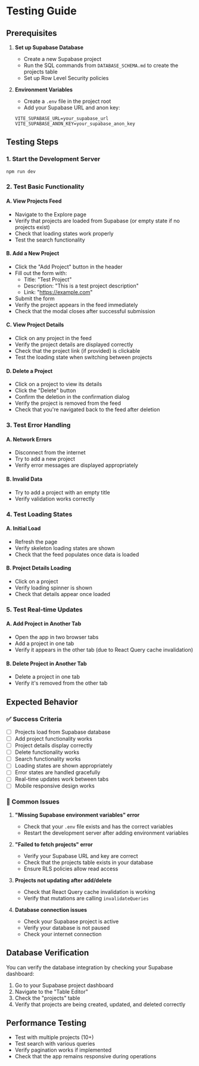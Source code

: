 # Testing Guide

## Prerequisites

1. **Set up Supabase Database**
   - Create a new Supabase project
   - Run the SQL commands from `DATABASE_SCHEMA.md` to create the projects table
   - Set up Row Level Security policies

2. **Environment Variables**
   - Create a `.env` file in the project root
   - Add your Supabase URL and anon key:
   ```
   VITE_SUPABASE_URL=your_supabase_url
   VITE_SUPABASE_ANON_KEY=your_supabase_anon_key
   ```

## Testing Steps

### 1. Start the Development Server
```bash
npm run dev
```

### 2. Test Basic Functionality

#### A. View Projects Feed
- Navigate to the Explore page
- Verify that projects are loaded from Supabase (or empty state if no projects exist)
- Check that loading states work properly
- Test the search functionality

#### B. Add a New Project
- Click the "Add Project" button in the header
- Fill out the form with:
  - Title: "Test Project"
  - Description: "This is a test project description"
  - Link: "https://example.com"
- Submit the form
- Verify the project appears in the feed immediately
- Check that the modal closes after successful submission

#### C. View Project Details
- Click on any project in the feed
- Verify the project details are displayed correctly
- Check that the project link (if provided) is clickable
- Test the loading state when switching between projects

#### D. Delete a Project
- Click on a project to view its details
- Click the "Delete" button
- Confirm the deletion in the confirmation dialog
- Verify the project is removed from the feed
- Check that you're navigated back to the feed after deletion

### 3. Test Error Handling

#### A. Network Errors
- Disconnect from the internet
- Try to add a new project
- Verify error messages are displayed appropriately

#### B. Invalid Data
- Try to add a project with an empty title
- Verify validation works correctly

### 4. Test Loading States

#### A. Initial Load
- Refresh the page
- Verify skeleton loading states are shown
- Check that the feed populates once data is loaded

#### B. Project Details Loading
- Click on a project
- Verify loading spinner is shown
- Check that details appear once loaded

### 5. Test Real-time Updates

#### A. Add Project in Another Tab
- Open the app in two browser tabs
- Add a project in one tab
- Verify it appears in the other tab (due to React Query cache invalidation)

#### B. Delete Project in Another Tab
- Delete a project in one tab
- Verify it's removed from the other tab

## Expected Behavior

### ✅ Success Criteria
- [ ] Projects load from Supabase database
- [ ] Add project functionality works
- [ ] Project details display correctly
- [ ] Delete functionality works
- [ ] Search functionality works
- [ ] Loading states are shown appropriately
- [ ] Error states are handled gracefully
- [ ] Real-time updates work between tabs
- [ ] Mobile responsive design works

### 🐛 Common Issues

1. **"Missing Supabase environment variables" error**
   - Check that your `.env` file exists and has the correct variables
   - Restart the development server after adding environment variables

2. **"Failed to fetch projects" error**
   - Verify your Supabase URL and key are correct
   - Check that the projects table exists in your database
   - Ensure RLS policies allow read access

3. **Projects not updating after add/delete**
   - Check that React Query cache invalidation is working
   - Verify that mutations are calling `invalidateQueries`

4. **Database connection issues**
   - Check your Supabase project is active
   - Verify your database is not paused
   - Check your internet connection

## Database Verification

You can verify the database integration by checking your Supabase dashboard:

1. Go to your Supabase project dashboard
2. Navigate to the "Table Editor"
3. Check the "projects" table
4. Verify that projects are being created, updated, and deleted correctly

## Performance Testing

- Test with multiple projects (10+)
- Test search with various queries
- Verify pagination works if implemented
- Check that the app remains responsive during operations
